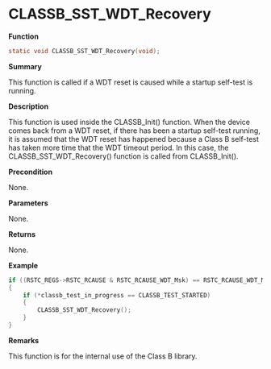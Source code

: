 # CLASSB_SST_WDT_Recovery
**Function**

```c
static void CLASSB_SST_WDT_Recovery(void);
```

**Summary**

This function is called if a WDT reset is caused while a startup self-test is running.

**Description**

This function is used inside the CLASSB_Init() function. When the device comes back from a WDT reset,
if there has been a startup self-test running, it is assumed that the WDT reset has happened because
a Class B self-test has taken more time that the WDT timeout period. In this case, the
CLASSB_SST_WDT_Recovery() function is called from CLASSB_Init().

**Precondition**

None.

**Parameters**

None.

**Returns**

None.

**Example**

```c
if ((RSTC_REGS->RSTC_RCAUSE & RSTC_RCAUSE_WDT_Msk) == RSTC_RCAUSE_WDT_Msk)
{
    if (*classb_test_in_progress == CLASSB_TEST_STARTED)
    {
        CLASSB_SST_WDT_Recovery();
    }
}
```

**Remarks**

This function is for the internal use of the Class B library.

